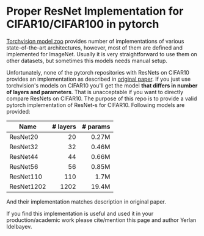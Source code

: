 # Proper ResNet Implementation for CIFAR10/CIFAR100 in pytorch
[Torchvision model zoo](https://github.com/pytorch/vision/tree/master/torchvision/models) provides number of implementations of various state-of-the-art architectures, however, most of them are defined and implemented for ImageNet.
Usually it is very straightforward to use them on other datasets, but sometimes this models needs manual setup.

Unfortunately, none of the pytorch repositories with ResNets on CIFAR10 provides an implementation as described in  [original paper](https://arxiv.org/abs/1512.03385). If you just use torchvision's models on CIFAR10 you'll get the model **that differs in number of layers and parameters**. That is unacceptable if you want to directly compare ResNets on CIFAR10.
The purpose of this repo is to provide a valid pytorch implementation of ResNet-s for CIFAR10. Following models are provided:

| Name      | # layers | # params|
|-----------|---------:|-------:|
|ResNet20   |    20    | 0.27M  |
|ResNet32   |    32    | 0.46M  |
|ResNet44   |    44    | 0.66M  |
|ResNet56   |    56    | 0.85M  |
|ResNet110  |   110    |  1.7M  |
|ResNet1202 |  1202    | 19.4M  |

And their implementation matches description in original paper.

If you find this implementation is useful and used it in your production/academic work please cite/mention this page and author Yerlan Idelbayev.